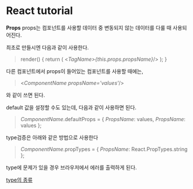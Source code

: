 # React tutorial
**Props**
props는 컴포넌트를 사용할 데이터 중 변동되지 않는 데이터를 다룰 때 사용되어진다.

최초로 만들시엔 다음과 같이 사용한다.
> render() {
>   return (
>     <*TagName>{this.props.propsName}*/>
>     );
> }

다른 컴포넌트에서 props이 들어있는 컴포넌트를 사용할 때에는,
> <*ComponentName propsName='values'*/>

와 같이 쓰면 된다.

default 값을 설정할 수도 있는데, 다음과 같이 사용하면 된다.
> *ComponentName*.defaultProps = {
 > *PropsName*: values,
 > *PropsName*: values
> };

type검증은 아래와 같은 방법으로 사용한다
> *ComponentName*.propTypes = {
> *PropsName*: React.PropTypes.string
> };

type에 문제가 있을 경우 브라우저에서 에러를 출력하게 된다.

[type의 종류](https://facebook.github.io/react/docs/typechecking-with-proptypes.html)

